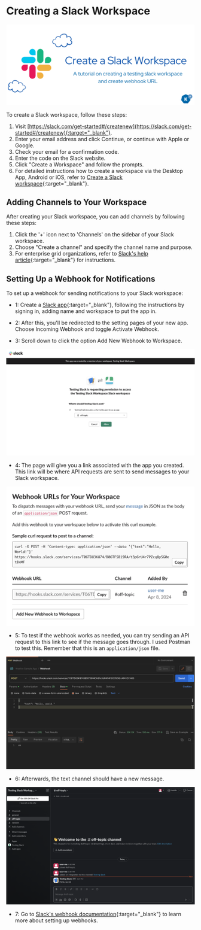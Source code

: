 # Creating a Slack Workspace

![Image](images/image5.png)

To create a Slack workspace, follow these steps:

1. Visit [https://slack.com/get-started#/createnew](https://slack.com/get-started#/createnew){:target="_blank"}.
2. Enter your email address and click Continue, or continue with Apple or Google.
3. Check your email for a confirmation code.
4. Enter the code on the Slack website.
5. Click "Create a Workspace" and follow the prompts.
6. For detailed instructions how to create a workspace via the Desktop App, Android or iOS, refer to [Create a Slack workspace](https://slack.com/help/articles/206845317-Create-a-Slack-workspace){:target="_blank"}.

## **Adding Channels to Your Workspace**

After creating your Slack workspace, you can add channels by following these steps:

1. Click the '+' icon next to 'Channels' on the sidebar of your Slack workspace.
2. Choose "Create a channel" and specify the channel name and purpose.
3. For enterprise grid organizations, refer to [Slack's help article](https://slack.com/help/articles/115001399587-Add-a-channel-to-multiple-workspaces-in-your-Enterprise-Grid-organization){:target="_blank"} for instructions.

## **Setting Up a Webhook for Notifications**

To set up a webhook for sending notifications to your Slack workspace:

- 1: Create a [Slack app](https://api.slack.com/apps/new){:target="_blank"}, following the instructions by signing in, adding name and workspace to put the app in.

- 2: After this, you'll be redirected to the setting pages of your new app. Choose Incoming Webhook and toggle Activate Webhook.

- 3: Scroll down to click the option Add New Webhook to Workspace.

![Image](images/image3.png)

- 4: The page will give you a link associated with the app you created. This link will be where API requests are sent to send messages to your Slack workspace.

![Image](images/image2.png)

- 5: To test if the webhook works as needed, you can try sending an API request to this link to see if the message goes through. I used Postman to test this. Remember that this is an `application/json` file.

![Image](images/image4.png)

- 6: Afterwards, the text channel should have a new message.

![Image](images/image1.png)

- 7: Go to [Slack's webhook documentation](https://api.slack.com/messaging/webhooks){:target="_blank"} to learn more about setting up webhooks.